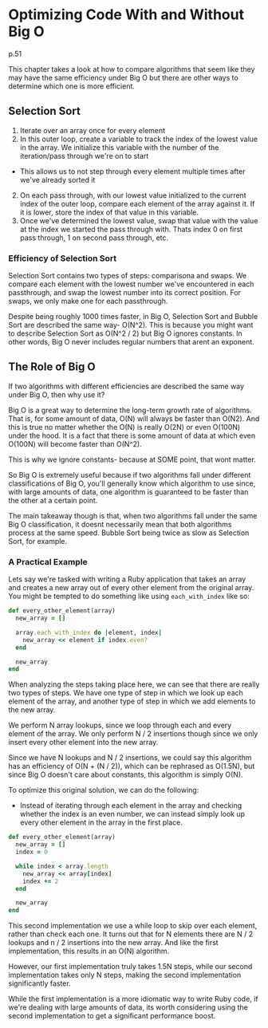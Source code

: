 # Optimizing Code With and Without Big O
p.51

This chapter takes a look at how to compare algorithms that seem like they may have the same efficiency under Big O but there are other ways to determine which one is more efficient.

## Selection Sort
1. Iterate over an array once for every element
2. In this outer loop, create a variable to track the index of the lowest value in the array. We initialize this variable with the number of the iteration/pass through we're on to start
  - This allows us to not step through every element multiple times after we've already sorted it
2. On each pass through, with our lowest value initialized to the current index of the outer loop, compare each element of the array against it. If it is lower, store the index of that value in this variable.
2. Once we've determined the lowest value, swap that value with the value at the index we started the pass through with. Thats index 0 on first pass through, 1 on second pass through, etc.

### Efficiency of Selection Sort
Selection Sort contains two types of steps: comparisona and swaps. We compare each element with the lowest number we've encountered in each passthrough, and swap the lowest number into its correct position. For swaps, we only make one for each passthrough.

Despite being roughly 1000 times faster, in Big O, Selection Sort and Bubble Sort are described the same way- O(N^2). This is because you might want to describe Selection Sort as O(N^2 / 2) but Big O ignores constants. In other words, Big O never includes regular numbers that arent an exponent.

## The Role of Big O
If two algorithms with different efficiencies are described the same way under Big O, then why use it?

Big O is a great way to determine the long-term growth rate of algorithms. That is, for some amount of data, O(N) will always be faster than O(N2). And this is true no matter whether the O(N) is really O(2N) or even O(100N) under the hood. It is a fact that there is some amount of data at which even O(100N) will become faster than O(N^2).

This is why we ignore constants- because at SOME point, that wont matter.

So Big O is extremely useful because if two algorithms fall under different classifications of Big O, you'll generally know which algorithm to use since, with large amounts of data, one algorithm is guaranteed to be faster than the other at a certain point.

The main takeaway though is that, when two algorithms fall under the same Big O classification, it doesnt necessarily mean that both algorithms process at the same speed. Bubble Sort being twice as slow as Selection Sort, for example.

### A Practical Example
Lets say we're tasked with writing a Ruby application that takes an array and creates a new array out of every other element from the original array. You might be tempted to do something like using `each_with_index` like so:

```ruby
def every_other_element(array)
  new_array = []

  array.each_with_index do |element, index|
    new_array << element if index.even?
  end

  new_array
end
```

When analyzing the steps taking place here, we can see that there are really two types of steps. We have one type of step in which we look up each element of the array, and another type of step in which we add elements to the new array.

We perform N array lookups, since we loop through each and every element of the array. We only perform N / 2 insertions though since we only insert every other element into the new array.

Since we have N lookups and N / 2 insertions, we could say this algorithm has an efficiency of O(N + (N / 2)), which can be rephrased as O(1.5N), but since Big O doesn't care about constants, this algorithm is simply O(N).

To optimize this original solution, we can do the following:
- Instead of iterating through each element in the array and checking whether the index is an even number, we can instead simply look up every other element in the array in the first place.

```ruby
def every_other_element(array)
  new_array = []
  index = 0

  while index < array.length
    new_array << array[index]
    index += 2
  end

  new_array
end
```

This second implementation we use a while loop to skip over each element, rather than check each one. It turns out that for N elements there are N / 2 lookups and n / 2 insertions into the new array. And like the first implementation, this results in an O(N) algorithm.

However, our first implementation truly takes 1.5N steps, while our second implementation takes only N steps, making the second implementation significantly faster.

While the first implementation is a more idiomatic way to write Ruby code, if we're dealing with large amounts of data, its worth considering using the second implementation to get a significant performance boost.
